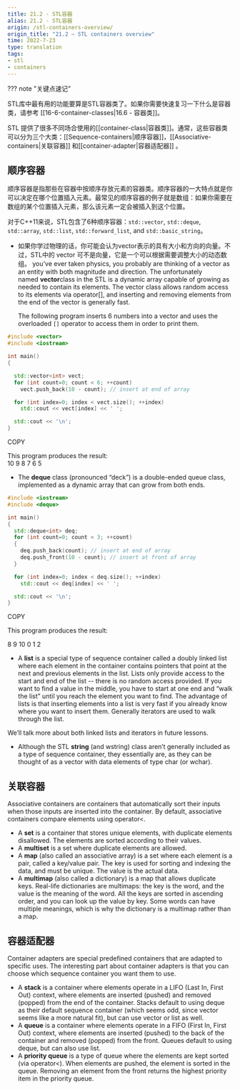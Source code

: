 ```yaml
---
title: 21.2 - STL容器
alias: 21.2 - STL容器
origin: /stl-containers-overview/
origin_title: "21.2 — STL containers overview"
time: 2022-7-23
type: translation
tags:
- stl
- containers
---
```


??? note "关键点速记"
	

STL库中最有用的功能要算是STL容器类了。如果你需要快速复习一下什么是容器类，请参考 [[16-6-container-classes|16.6 - 容器类]]。

STL 提供了很多不同场合使用的[[container-class|容器类]]。通常，这些容器类可以分为三个大类：[[Sequence-containers|顺序容器]]，[[Associative-containers|关联容器]] 和[[container-adapter|容器适配器]] 。

## 顺序容器

顺序容器是指那些在容器中按顺序存放元素的容器类。顺序容器的一大特点就是你可以决定在哪个位置插入元素。最常见的顺序容器的例子就是数组：如果你需要在数组的某个位置插入元素，那么该元素一定会被插入到这个位置。

对于C++11来说，STL包含了6种顺序容器：`std::vector`, `std::deque`, `std::array`, `std::list`, `std::forward_list`, and `std::basic_string`。

- 如果你学过物理的话，你可能会认为vector表示的具有大小和方向的向量。不过，STL中的 vector 可不是向量，它是一个可以根据需要调整大小的动态数组。 you’ve ever taken physics, you probably are thinking of a vector as an entity with both magnitude and direction. The unfortunately named **vector**class in the STL is a dynamic array capable of growing as needed to contain its elements. The vector class allows random access to its elements via operator[], and inserting and removing elements from the end of the vector is generally fast.
   
   The following program inserts 6 numbers into a vector and uses the overloaded `[]` operator to access them in order to print them.

```cpp
#include <vector>
#include <iostream>

int main()
{

  std::vector<int> vect;
  for (int count=0; count < 6; ++count)
	vect.push_back(10 - count); // insert at end of array

  for (int index=0; index < vect.size(); ++index)
	std::cout << vect[index] << ' ';

  std::cout << '\n';
}
```

COPY

This program produces the result:  
10 9 8 7 6 5

-   The **deque** class (pronounced “deck”) is a double-ended queue class, implemented as a dynamic array that can grow from both ends.

```cpp
#include <iostream>
#include <deque>

int main()
{
  std::deque<int> deq;
  for (int count=0; count < 3; ++count)
  {
	deq.push_back(count); // insert at end of array
	deq.push_front(10 - count); // insert at front of array
  }

  for (int index=0; index < deq.size(); ++index)
	std::cout << deq[index] << ' ';

  std::cout << '\n';
}
```

COPY

This program produces the result:

8 9 10 0 1 2

-   A **list** is a special type of sequence container called a doubly linked list where each element in the container contains pointers that point at the next and previous elements in the list. Lists only provide access to the start and end of the list -- there is no random access provided. If you want to find a value in the middle, you have to start at one end and “walk the list” until you reach the element you want to find. The advantage of lists is that inserting elements into a list is very fast if you already know where you want to insert them. Generally iterators are used to walk through the list.

We’ll talk more about both linked lists and iterators in future lessons.

-   Although the STL **string** (and wstring) class aren’t generally included as a type of sequence container, they essentially are, as they can be thought of as a vector with data elements of type char (or wchar).

## 关联容器

Associative containers are containers that automatically sort their inputs when those inputs are inserted into the container. By default, associative containers compare elements using operator<.

-   A **set** is a container that stores unique elements, with duplicate elements disallowed. The elements are sorted according to their values.
-   A **multiset** is a set where duplicate elements are allowed.
-   A **map** (also called an associative array) is a set where each element is a pair, called a key/value pair. The key is used for sorting and indexing the data, and must be unique. The value is the actual data.
-   A **multimap** (also called a dictionary) is a map that allows duplicate keys. Real-life dictionaries are multimaps: the key is the word, and the value is the meaning of the word. All the keys are sorted in ascending order, and you can look up the value by key. Some words can have multiple meanings, which is why the dictionary is a multimap rather than a map.

## 容器适配器

Container adapters are special predefined containers that are adapted to specific uses. The interesting part about container adapters is that you can choose which sequence container you want them to use.

-   A **stack** is a container where elements operate in a LIFO (Last In, First Out) context, where elements are inserted (pushed) and removed (popped) from the end of the container. Stacks default to using deque as their default sequence container (which seems odd, since vector seems like a more natural fit), but can use vector or list as well.
-   A **queue** is a container where elements operate in a FIFO (First In, First Out) context, where elements are inserted (pushed) to the back of the container and removed (popped) from the front. Queues default to using deque, but can also use list.
-   A **priority queue** is a type of queue where the elements are kept sorted (via operator<). When elements are pushed, the element is sorted in the queue. Removing an element from the front returns the highest priority item in the priority queue.
